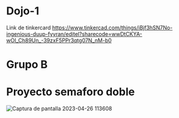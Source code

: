 # Dojo-1
Link de tinkercard
https://www.tinkercad.com/things/iBjf3hSN7No-ingenious-duup-fyyran/editel?sharecode=wwDtCKYA-wOI_Ch89Un_-39zxF5PPr3qtg07N_nM-b0
# Grupo B 
# Proyecto semaforo doble

![Captura de pantalla 2023-04-26 113608](https://user-images.githubusercontent.com/131889240/234610407-842b35eb-ffe0-4bdd-a9d3-3eeafb2e5704.png)
